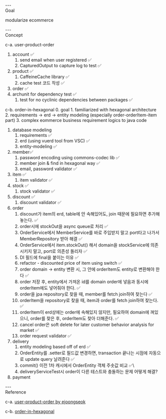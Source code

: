 ---\
Goal


modularize ecommerce




---\
Concept


c-a. user-product-order
1. account :white_check_mark:
	1. send email when user registered :white_check_mark:
	2. CapturedOutput to capture log to test :white_check_mark:
2. product :white_check_mark:
	1. CaffeineCache library :white_check_mark:
	2. cache test 코드 작성 :white_check_mark:
3. order :white_check_mark:
4. archunit for dependency test :white_check_mark:
	1. test for no cyclinic dependencies between packages :white_check_mark:


c-b. order-in-hexagonal
0. goal
	1. familiarized with hexagonal architecture
	2. requirements -> erd -> entity modeling (especially order-orderItem-item part)
	3. complex eommerce business requirement logics to java code
1. database modeling
	1. requirements :white_check_mark:
	2. erd (using vuerd tool from VSC) :white_check_mark:
	3. entity-modeling :white_check_mark:
2. member:white_check_mark:
	1. password encoding using commons-codec lib :white_check_mark:
	2. member join & find in hexagonal way :white_check_mark:
	3. email, password validator :white_check_mark:
3. item :white_check_mark:
	1. item validator :white_check_mark:
4. stock :white_check_mark:
	1. stock validator :white_check_mark:
5. discount :white_check_mark:
	1. discount validator :white_check_mark:
6. order
	1. discount가 item의 erd, table에 안 속해있어도, join 때문에 필요하면 추가해놓는다. :white_check_mark:
	2. order시에 stockOut을 async queue로 처리 :white_check_mark:
	3. OrderService에서 MemberService를 바로 주입받지 말고 port타고 나가서 MemberRepository 받아 해결 :white_check_mark:
	4. OrderService에서 item.stockOut() 해서 domain을 stockService에 의존시키지 말고, port로 의존성 돌리자 :white_check_mark:
	5. DI 필드에 final을 붙이는 이유 :white_check_mark:
	6. refactor - discounted price of item using switch :white_check_mark:
	7. order domain -> entity 변환 시, 그 안에 orderItem도 entity로 변환해야 한다 :white_check_mark:
	8. order 저장 후, entity에서 가져온 id를 domain order에 넣음과 동시에 orderItem에도 넣어줘야 한다. :white_check_mark:
	9. order을 jpa repository로 찾을 때, member를 fetch join하여 찾는다 :white_check_mark:
	10. orderItem을 repository로 찾을 때, item과 order를 fetch join하여 찾는다. :white_check_mark:
	11. orderItem이 erd상에는 order에 속해있지 않지만, 필요하여 domain에 껴있으니, order를 찾은 후, orderItem도 찾아 더해준다. :white_check_mark:
	12. cancel order은 soft delete for later customer behavior analysis for market :white_check_mark:
	13. order request validator :white_check_mark:
7. delivery
	1. entity modeling based off of erd :white_check_mark:
	2. OrderEntity를 .setter로 필드값 변경하면, transaction 끝나는 시점에 자동으로 update query 날려준다 :white_check_mark:
	3. commit() 이전 1차 캐시에서 OrderEntity 객체 주솟값 비교 :white_check_mark:\
	4. deliveryServiceTest시 order이 다른 테스트와 충돌하는 문제 어떻게 해결?
8. payment





---\
Reference


c-a. [user-product-order by ejoongseok](https://github.com/ejoongseok/app-kata)

c-b. [order-in-hexagonal](https://github.com/ejoongseok/order-in-hexagonal)
